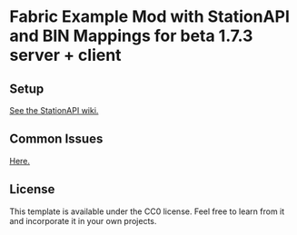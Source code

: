 # Fabric Example Mod with StationAPI and BIN Mappings for beta 1.7.3 server + client

## Setup

[See the StationAPI wiki.](https://github.com/ModificationStation/StationAPI/wiki)

## Common Issues

[Here.](https://github.com/calmilamsy/BIN-fabric-example-mod#common-issues)

## License

This template is available under the CC0 license. Feel free to learn from it and incorporate it in your own projects.
